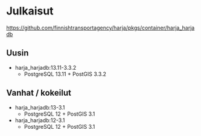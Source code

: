 # Julkaisut

https://github.com/finnishtransportagency/harja/pkgs/container/harja_harjadb

## Uusin
* harja_harjadb:13.11-3.3.2
    * PostgreSQL 13.11 + PostGIS 3.3.2

## Vanhat / kokeilut
* harja_harjadb:13-3.1
    * PostgreSQL 12 + PostGIS 3.1
* harja_harjadb:12-3.1
   * PostgreSQL 12 + PostGIS 3.1
    
